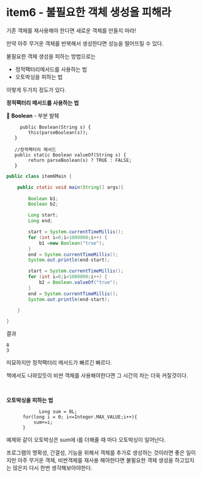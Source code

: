 # item6 - 불필요한 객체 생성을 피해라

기존 객체를 재사용해야 한다면 새로운 객체를 만들지 마라!

만약 아주 무거운 객체를 반복해서 생성한다면 성능을 떨어뜨릴 수 있다.

불필요한 객체 생성을 피하는 방법으로는

* 정적팩터리메서드를 사용하는 법
* 오토박싱을 피하는 법

이렇게 두가지 정도가 있다.



**정적팩터리 메서드를 사용하는 법**

🔐 **Boolean** - 부분 발췌

```
	 public Boolean(String s) {
        this(parseBoolean(s));
   }
   
   //정적팩터리 메서드
   public static Boolean valueOf(String s) {
        return parseBoolean(s) ? TRUE : FALSE;
   }
```



```java
public class item6Main {

    public static void main(String[] args){
        
        Boolean b1;
        Boolean b2;

        Long start;
        Long end;

        start = System.currentTimeMillis();
        for (int i=0;i<1000000;i++) {
            b1 =new Boolean("true");
        }
        end = System.currentTimeMillis();
        System.out.println(end-start);

        start = System.currentTimeMillis();
        for (int i=0;i<1000000;i++) {
            b2 = Boolean.valueOf("true");
        }
        end = System.currentTimeMillis();
        System.out.println(end-start);

    }

}
```

결과

```
8
3
```

미묘하지만 정적팩터리 메서드가 빠르긴 빠르다.

책에서도 나와있듯이 비싼 객체를 사용해야한다면 그 시간의 차는 더욱 커질것이다.



</br>

**오토박싱을 피하는 법**

```
			Long sum = 0L;
      for(long i = 0; i<=Integer.MAX_VALUE;i++){
          sum+=i;
      }
```

예제와 같이 오토박싱은 sum에 i를 더해줄 때 마다 오토박싱이 일어난다.



프로그램의 명확성, 간결성, 기능을 위해서 객체를 추가로 생성하는 것이라면 좋은 일이지만 아주 무거운 객체, 비싼객체를 재사용 해야한다면 불필요한 객체 생성을 하고있지는 않은지 다시 한번 생각해보아야한다.